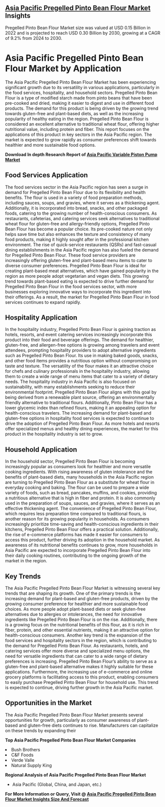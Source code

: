 <h2><a href="https://www.verifiedmarketreports.com/download-sample/?rid=500989&amp;utm_source=Github-Feb&amp;utm_medium=225" target="_blank">Asia Pacific Pregelled Pinto Bean Flour Market</a> Insights</h2><p>Pregelled Pinto Bean Flour Market size was valued at USD 0.15 Billion in 2022 and is projected to reach USD 0.30 Billion by 2030, growing at a CAGR of 9.2% from 2024 to 2030.</p><p><h1>Asia Pacific Pregelled Pinto Bean Flour Market by Application</h1> <p>The Asia Pacific Pregelled Pinto Bean Flour Market has been experiencing significant growth due to its versatility in various applications, particularly in the food services, hospitality, and household sectors. Pregelled Pinto Bean Flour is a type of modified starch made from pinto beans that have been pre-cooked and dried, making it easier to digest and use in different food products. The demand for this product is being driven by the growing trend towards gluten-free and plant-based diets, as well as the increasing popularity of healthy eating in the region. Pregelled Pinto Bean Flour is considered an excellent alternative to traditional wheat flour, offering higher nutritional value, including protein and fiber. This report focuses on the applications of this product in key sectors in the Asia Pacific region. The market is expected to grow rapidly as consumer preferences shift towards healthier and more sustainable food options. <p><strong>Download In depth Research Report of <a href="https://www.verifiedmarketreports.com/download-sample/?rid=236118&amp;utm_source=Pulse-Dec&amp;utm_medium=225" target="_blank">Asia Pacific Variable Piston Pump Market</a></strong></p></p> <h2>Food Services Application</h2> <p>The food services sector in the Asia Pacific region has seen a surge in demand for Pregelled Pinto Bean Flour due to its flexibility and health benefits. The flour is used in a variety of food preparation methods, including sauces, soups, and gravies, where it serves as a thickening agent. Additionally, it is incorporated into bread, snacks, and other packaged foods, catering to the growing number of health-conscious consumers. As restaurants, cafeterias, and catering services seek alternatives to traditional wheat flour for gluten-free and allergy-friendly options, Pregelled Pinto Bean Flour has become a popular choice. Its pre-cooked nature not only helps save time but also enhances the texture and consistency of many food products, making it highly sought after in the professional kitchen environment. The rise of quick-service restaurants (QSRs) and fast-casual dining establishments in the Asia Pacific region has also fueled the demand for Pregelled Pinto Bean Flour. These food service providers are increasingly offering gluten-free and plant-based menu items to cater to diverse consumer preferences. Pregelled Pinto Bean Flour is ideal for creating plant-based meat alternatives, which have gained popularity in the region as more people adopt vegetarian and vegan diets. This growing trend towards plant-based eating is expected to drive further demand for Pregelled Pinto Bean Flour in the food services sector, with more businesses exploring innovative ways to incorporate this ingredient into their offerings. As a result, the market for Pregelled Pinto Bean Flour in food services continues to expand rapidly. <h2>Hospitality Application</h2> <p>In the hospitality industry, Pregelled Pinto Bean Flour is gaining traction as hotels, resorts, and event catering services increasingly incorporate this product into their food and beverage offerings. The demand for healthier, gluten-free, and allergen-free options is growing among travelers and event attendees, prompting hospitality providers to adopt alternative ingredients such as Pregelled Pinto Bean Flour. Its use in making baked goods, snacks, and other food items provides a nutritious option without compromising on taste and texture. The versatility of the flour makes it an attractive choice for chefs and culinary professionals in the hospitality industry, allowing them to create a wide range of menu items that cater to a variety of dietary needs. The hospitality industry in Asia Pacific is also focused on sustainability, with many establishments seeking to reduce their environmental footprint. Pregelled Pinto Bean Flour aligns with this goal by being derived from a renewable plant source, offering an environmentally friendly alternative to traditional flours. Additionally, Pinto Bean Flour has a lower glycemic index than refined flours, making it an appealing option for health-conscious travelers. The increasing demand for plant-based and gluten-free options in hospitality food services is expected to continue to drive the adoption of Pregelled Pinto Bean Flour. As more hotels and resorts offer specialized menus and healthy dining experiences, the market for this product in the hospitality industry is set to grow. <h2>Household Application</h2> <p>In the household sector, Pregelled Pinto Bean Flour is becoming increasingly popular as consumers look for healthier and more versatile cooking ingredients. With rising awareness of gluten intolerance and the benefits of plant-based diets, many households in the Asia Pacific region are turning to Pregelled Pinto Bean Flour as a substitute for wheat flour in everyday cooking and baking. The flour can be used to prepare a wide variety of foods, such as bread, pancakes, muffins, and cookies, providing a nutritious alternative that is high in fiber and protein. It is also commonly used in the preparation of soups, sauces, and gravies, where it serves as an effective thickening agent. The convenience of Pregelled Pinto Bean Flour, which requires less preparation time compared to traditional flours, is another reason for its growing popularity in households. As consumers increasingly prioritize time-saving and health-conscious ingredients in their kitchens, Pregelled Pinto Bean Flour offers a practical solution. Additionally, the rise of e-commerce platforms has made it easier for consumers to access this product, further driving its adoption in the household market. As awareness of its nutritional benefits continues to grow, more households in Asia Pacific are expected to incorporate Pregelled Pinto Bean Flour into their daily cooking routines, contributing to the ongoing growth of the market in the region. <h2>Key Trends</h2> <p>The Asia Pacific Pregelled Pinto Bean Flour Market is witnessing several key trends that are shaping its growth. One of the primary trends is the increasing demand for plant-based and gluten-free products, driven by the growing consumer preference for healthier and more sustainable food choices. As more people adopt plant-based diets or seek gluten-free alternatives due to allergies or intolerances, the need for innovative ingredients like Pregelled Pinto Bean Flour is on the rise. Additionally, there is a growing focus on the nutritional benefits of this flour, as it is rich in fiber, protein, and other essential nutrients, making it an attractive option for health-conscious consumers. Another key trend is the expansion of the food services and hospitality sectors in the region, which is contributing to the demand for Pregelled Pinto Bean Flour. As restaurants, hotels, and catering services offer more diverse and specialized menu options, the need for versatile ingredients that can cater to a wide range of dietary preferences is increasing. Pregelled Pinto Bean Flour’s ability to serve as a gluten-free and plant-based alternative makes it highly suitable for these applications. Furthermore, the increasing use of e-commerce and online grocery platforms is facilitating access to this product, enabling consumers to easily purchase Pregelled Pinto Bean Flour for household use. This trend is expected to continue, driving further growth in the Asia Pacific market. <h2>Opportunities in the Market</h2> <p>The Asia Pacific Pregelled Pinto Bean Flour Market presents several opportunities for growth, particularly as consumer awareness of plant-based and gluten-free diets continues to rise. Manufacturers can capitalize on these trends by expanding their</p><p><strong>Top Asia Pacific Pregelled Pinto Bean Flour Market Companies</strong></p><div data-test-id=""><p><li>Bush Brothers</li><li> C&F Foods</li><li> Verde Valle</li><li> Natural Supply King</li></p><div><strong>Regional Analysis of&nbsp;Asia Pacific Pregelled Pinto Bean Flour Market</strong></div><ul><li dir="ltr"><p dir="ltr">Asia Pacific (Global, China, and Japan, etc.)</p></li></ul><p><strong>For More Information or Query, Visit @&nbsp;</strong><strong><a href="https://www.verifiedmarketreports.com/product/pregelled-pinto-bean-flour-market-size-and-forecast/?utm_source=Github-Feb&amp;utm_medium=225" target="_blank">Asia Pacific Pregelled Pinto Bean Flour Market Insights Size And Forecast</a></strong></p></div><h2>&nbsp;</h2><div data-test-id="">&nbsp;</div>
